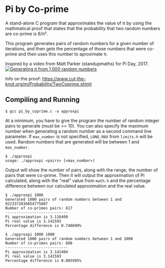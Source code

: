 Pi by Co-prime
==============

A stand-alone C program that approximates the value of π by using the
mathmatical proof that states that the probability that two random numbers are
co-prime is 6/π².  

This program generates pairs of random numbers for a given number of iterations,
and then gets the percentage of those numbers that were co-prime and then uses
this number to aproximate π.

Inspired by a video from Matt Parker (standupmaths) for Pi Day, 2017.
[![Generating π from 1,000 random numbers](http://img.youtube.com/vi/RZBhSi_PwHU/0.jpg)](http://www.youtube.com/watch?v=RZBhSi_PwHU)

Info on the proof: <https://www.cut-the-knot.org/m/Probability/TwoCoprime.shtml>

Compiling and Running
---------------------
```
$ gcc pi_by_coprime.c -o approxpi
```

At a minimum, you have to give the program the number of random integer pairs to
generate (must be >= 10).  You can also specify the maximum number when
generating a random number as a second command line parameter.  If `max_number`
is not specified, `LONG_MAX` from `limits.h` will be used.  Random numbers that
are generated will be between 1 and `max_number`.

```
$ ./approxpi
usage: ./approxpi <pairs> [<max_number>]
```

Output will show the number of pairs, along with the range, the number of pairs
that were co-prime.  Then it will output the approximation of Pi calculated,
along with the "real" value from `math.h` and the percentage difference between
our calculated approximation and the real value.

```
$ ./approxpi 1000
Generated 1000 pairs of random numbers between 1 and 9223372036854775807
Number of co-primes pairs: 617
----------------------------
Pi approximation is 3.118409
Pi real value is 3.141593
Percentage difference is 0.740699%
```

```
$ ./approxpi 1000 1000
Generated 1000 pairs of random numbers between 1 and 1000
Number of co-primes pairs: 608
----------------------------
Pi approximation is 3.141404
Pi real value is 3.141593
Percentage difference is 0.005995%
```

